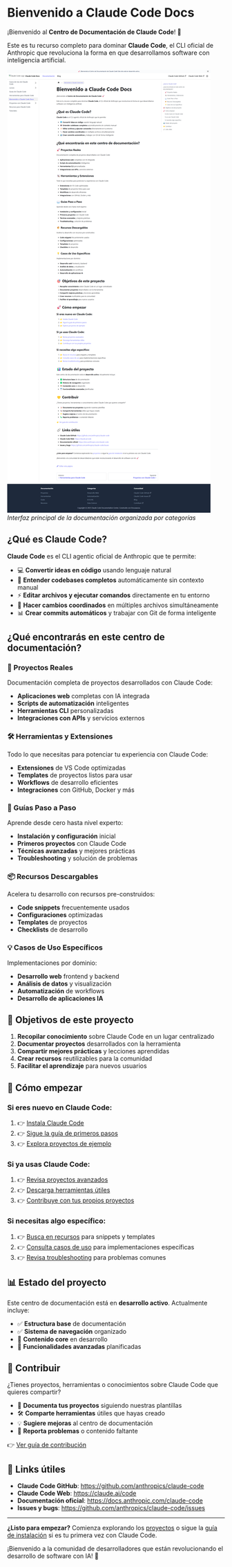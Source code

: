 # Bienvenido a Claude Code Docs

¡Bienvenido al **Centro de Documentación de Claude Code**! 🚀

Este es tu recurso completo para dominar **Claude Code**, el CLI oficial de Anthropic que revoluciona la forma en que desarrollamos software con inteligencia artificial.

![Documentación Principal](../static/img/projects/documentation-center/documentation.png)
*Interfaz principal de la documentación organizada por categorías*

## ¿Qué es Claude Code?

**Claude Code** es el CLI agentic oficial de Anthropic que te permite:

- 💻 **Convertir ideas en código** usando lenguaje natural
- 🤖 **Entender codebases completos** automáticamente sin contexto manual
- ⚡ **Editar archivos y ejecutar comandos** directamente en tu entorno
- 🔧 **Hacer cambios coordinados** en múltiples archivos simultáneamente
- 📊 **Crear commits automáticos** y trabajar con Git de forma inteligente

## ¿Qué encontrarás en este centro de documentación?

### 🚀 Proyectos Reales
Documentación completa de proyectos desarrollados con Claude Code:
- **Aplicaciones web** completas con IA integrada
- **Scripts de automatización** inteligentes
- **Herramientas CLI** personalizadas
- **Integraciones con APIs** y servicios externos

### 🛠️ Herramientas y Extensiones
Todo lo que necesitas para potenciar tu experiencia con Claude Code:
- **Extensiones** de VS Code optimizadas
- **Templates** de proyectos listos para usar
- **Workflows** de desarrollo eficientes
- **Integraciones** con GitHub, Docker y más

### 📖 Guías Paso a Paso
Aprende desde cero hasta nivel experto:
- **Instalación y configuración** inicial
- **Primeros proyectos** con Claude Code
- **Técnicas avanzadas** y mejores prácticas
- **Troubleshooting** y solución de problemas

### 📦 Recursos Descargables
Acelera tu desarrollo con recursos pre-construidos:
- **Code snippets** frecuentemente usados
- **Configuraciones** optimizadas
- **Templates** de proyectos
- **Checklists** de desarrollo

### 💡 Casos de Uso Específicos
Implementaciones por dominio:
- **Desarrollo web** frontend y backend
- **Análisis de datos** y visualización
- **Automatización** de workflows
- **Desarrollo de aplicaciones IA**

## 🎯 Objetivos de este proyecto

1. **Recopilar conocimiento** sobre Claude Code en un lugar centralizado
2. **Documentar proyectos** desarrollados con la herramienta
3. **Compartir mejores prácticas** y lecciones aprendidas
4. **Crear recursos** reutilizables para la comunidad
5. **Facilitar el aprendizaje** para nuevos usuarios

## 🚀 Cómo empezar

### Si eres nuevo en Claude Code:
1. 👉 [Instala Claude Code](/docs/guias/instalacion)
2. 👉 [Sigue la guía de primeros pasos](/docs/guias/primeros-pasos)
3. 👉 [Explora proyectos de ejemplo](/docs/proyectos)

### Si ya usas Claude Code:
1. 👉 [Revisa proyectos avanzados](/docs/proyectos/ai-integration)
2. 👉 [Descarga herramientas útiles](/docs/herramientas)
3. 👉 [Contribuye con tus propios proyectos](/docs/guias/contribuir)

### Si necesitas algo específico:
1. 👉 [Busca en recursos](/docs/recursos) para snippets y templates
2. 👉 [Consulta casos de uso](/docs/casos-uso) para implementaciones específicas
3. 👉 [Revisa troubleshooting](/docs/guias/troubleshooting) para problemas comunes

## 📊 Estado del proyecto

Este centro de documentación está en **desarrollo activo**. Actualmente incluye:

- ✅ **Estructura base** de documentación
- ✅ **Sistema de navegación** organizado
- 🚧 **Contenido core** en desarrollo
- 📅 **Funcionalidades avanzadas** planificadas

## 🤝 Contribuir

¿Tienes proyectos, herramientas o conocimientos sobre Claude Code que quieres compartir?

- 📝 **Documenta tus proyectos** siguiendo nuestras plantillas
- 🛠️ **Comparte herramientas** útiles que hayas creado
- 💡 **Sugiere mejoras** al centro de documentación
- 🐛 **Reporta problemas** o contenido faltante

👉 [Ver guía de contribución](/docs/guias/contribuir)

## 🔗 Links útiles

- **Claude Code GitHub**: https://github.com/anthropics/claude-code
- **Claude Code Web**: https://claude.ai/code
- **Documentación oficial**: https://docs.anthropic.com/claude-code
- **Issues y bugs**: https://github.com/anthropics/claude-code/issues

---

**¿Listo para empezar?** Comienza explorando los [proyectos](/docs/proyectos) o sigue la [guía de instalación](/docs/guias/instalacion) si es tu primera vez con Claude Code.

¡Bienvenido a la comunidad de desarrolladores que están revolucionando el desarrollo de software con IA! 🚀